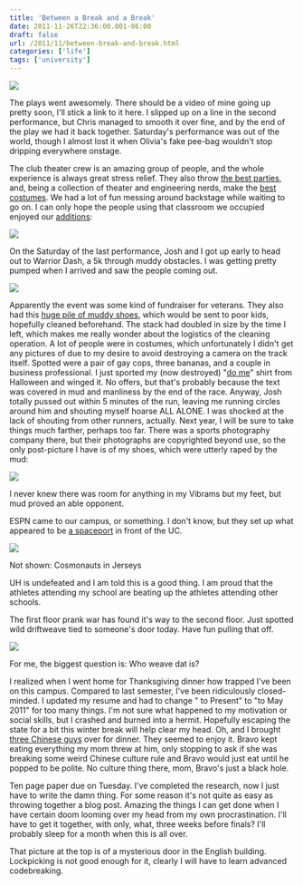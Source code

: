 ```yaml
---
title: 'Between a Break and a Break'
date: 2011-11-26T22:36:00.001-06:00
draft: false
url: /2011/11/between-break-and-break.html
categories: ['life']
tags: ['university']
---
```


[![](http://2.bp.blogspot.com/-afjRXvHusF0/TtHGUzvoTOI/AAAAAAAAAIs/aJIVU3CRDEs/s640/2011-11-10+16.08.19.jpg)](http://2.bp.blogspot.com/-afjRXvHusF0/TtHGUzvoTOI/AAAAAAAAAIs/aJIVU3CRDEs/s1600/2011-11-10+16.08.19.jpg)



The plays went awesomely. There should be a video of mine going up pretty soon, I'll stick a link to it here. I slipped up on a line in the second performance, but Chris managed to smooth it over fine, and by the end of the play we had it back together. Saturday's performance was out of the world, though I almost lost it when Olivia's fake pee-bag wouldn't stop dripping everywhere onstage.

The club theater crew is an amazing group of people, and the whole experience is always great stress relief. They also throw [the best parties,](http://www.flickr.com/photos/62673615@N03/6408893987/in/photostream) and, being a collection of theater and engineering nerds, make the [best costumes](http://www.flickr.com/photos/62673615@N03/6408891435/in/photostream). We had a lot of fun messing around backstage while waiting to go on. I can only hope the people using that classroom we occupied enjoyed our [additions](http://www.flickr.com/photos/62673615@N03/6408895479/in/photostream):


[![](http://farm8.staticflickr.com/7003/6408895807_76499d2f6c.jpg)](http://farm8.staticflickr.com/7003/6408895807_76499d2f6c.jpg)





On the Saturday of the last performance, Josh and I got up early to head out to Warrior Dash, a 5k through muddy obstacles. I was getting pretty pumped when I arrived and saw the people coming out.


[![](http://farm8.staticflickr.com/7006/6408897095_1762e9d74c.jpg)](http://farm8.staticflickr.com/7006/6408897095_1762e9d74c.jpg)


Apparently the event was some kind of fundraiser for veterans. They also had this [huge pile of muddy shoes](http://www.flickr.com/photos/62673615@N03/6408898813/in/photostream), which would be sent to poor kids, hopefully cleaned beforehand. The stack had doubled in size by the time I left, which makes me really wonder about the logistics of the cleaning operation. A lot of people were in costumes, which unfortunately I didn't get any pictures of due to my desire to avoid destroying a camera on the track itself. Spotted were a pair of gay cops, three bananas, and a couple in business professional. I just sported my (now destroyed) "[do me](http://farm8.staticflickr.com/7033/6408891127_c5de7a0d78_m.jpg)" shirt from Halloween and winged it. No offers, but that's probably because the text was covered in mud and manliness by the end of the race. Anyway, Josh totally pussed out within 5 minutes of the run, leaving me running circles around him and shouting myself hoarse ALL ALONE. I was shocked at the lack of shouting from other runners, actually. Next year, I will be sure to take things much farther, perhaps too far. There was a sports photography company there, but their photographs are copyrighted beyond use, so the only post-picture I have is of my shoes, which were utterly raped by the mud:


[![](http://farm8.staticflickr.com/7168/6408895991_4e24e031b8.jpg)](http://farm8.staticflickr.com/7168/6408895991_4e24e031b8.jpg)


I never knew there was room for anything in my Vibrams but my feet, but mud proved an able opponent.

ESPN came to our campus, or something. I don't know, but they set up what appeared to be [a spaceport](http://www.flickr.com/photos/62673615@N03/6408933487/in/photostream/) in front of the UC.


[![](http://farm8.staticflickr.com/7142/6408932989_ff52020ff0.jpg)](http://farm8.staticflickr.com/7142/6408932989_ff52020ff0.jpg)

Not shown: Cosmonauts in Jerseys



UH is undefeated and I am told this is a good thing. I am proud that the athletes attending my school are beating up the athletes attending other schools.



The first floor prank war has found it's way to the second floor. Just spotted wild driftweave tied to someone's door today. Have fun pulling that off. 



[![](http://farm7.staticflickr.com/6227/6408935629_37e5a073c4.jpg)](http://farm7.staticflickr.com/6227/6408935629_37e5a073c4.jpg)

For me, the biggest question is: Who weave dat is?



I realized when I went home for Thanksgiving dinner how trapped I've been on this campus. Compared to last semester, I've been ridiculously closed-minded. I updated my resume and had to change " to Present" to "to May 2011" for too many things. I'm not sure what happened to my motivation or social skills, but I crashed and burned into a hermit. Hopefully escaping the state for a bit this winter break will help clear my head. Oh, and I brought [three Chinese guys](http://www.flickr.com/photos/62673615@N03/6408889811/in/photostream) over for dinner. They seemed to enjoy it. Bravo kept eating everything my mom threw at him, only stopping to ask if she was breaking some weird Chinese culture rule and Bravo would just eat until he popped to be polite. No culture thing there, mom, Bravo's just a black hole. 



Ten page paper due on Tuesday. I've completed the research, now I just have to write the damn thing. For some reason it's not quite as easy as throwing together a blog post. Amazing the things I can get done when I have certain doom looming over my head from my own procrastination. I'll have to get it together, with only, what, three weeks before finals? I'll probably sleep for a month when this is all over.



That picture at the top is of a mysterious door in the English building. Lockpicking is not good enough for it, clearly I will have to learn advanced codebreaking.
